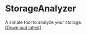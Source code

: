 # StorageAnalyzer
A simple tool to analyze your storage.  
[[Download latest]](https://gl.edvschule-plattling.de/bfs2020fi/bsigl/StorageAnalyzer/-/releases/beta-0.1.5)